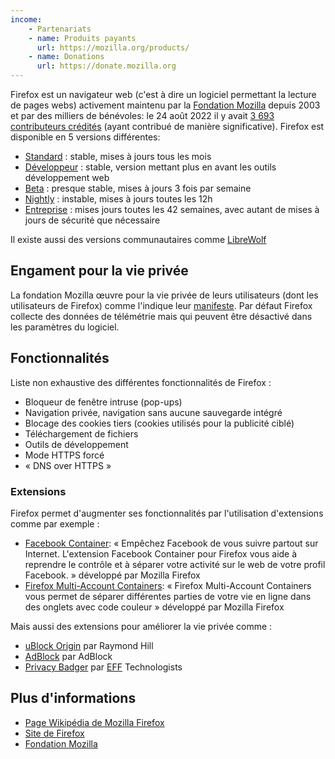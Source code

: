 ```yaml
---
income:
    - Partenariats
    - name: Produits payants
      url: https://mozilla.org/products/
    - name: Donations
      url: https://donate.mozilla.org
---
```


Firefox est un <span class="">navigateur web</span> (c'est à dire un logiciel permettant la lecture de pages webs) activement maintenu par la [Fondation Mozilla](https://mozilla.org/) depuis 2003 et par des milliers de bénévoles: le 24 août 2022 il y avait [3 693 contributeurs crédités](https://www.mozilla.org/credits/) (ayant contribué de manière significative). Firefox est disponible en 5 versions différentes:

-   [Standard](https://www.mozilla.org/fr/firefox/new/) : stable, mises à jours tous les mois
-   [Développeur](https://www.mozilla.org/fr/firefox/developer/) : stable, version mettant plus en avant les outils développement web
-   [Beta](https://www.mozilla.org/fr/firefox/channel/desktop/#beta) : presque stable, mises à jours 3 fois par semaine
-   [Nightly](https://www.mozilla.org/fr/firefox/channel/desktop/#nightly) : instable, mises à jours toutes les 12h
-   [Entreprise](https://www.mozilla.org/fr/firefox/enterprise/) : mises jours toutes les 42 semaines, avec autant de mises à jours de sécurité que nécessaire

Il existe aussi des versions communautaires comme [LibreWolf](https://librewolf.net/)

## Engament pour la vie privée

La fondation Mozilla œuvre pour la vie privée de leurs utilisateurs (dont les utilisateurs de Firefox) comme l'indique leur [manifeste](https://www.mozilla.org/fr/about/manifesto/). Par défaut Firefox collecte des données de télémétrie mais qui peuvent être désactivé dans les paramètres du logiciel.

## Fonctionnalités

Liste non exhaustive des différentes fonctionnalités de Firefox :

-   Bloqueur de fenêtre intruse (pop-ups)
-   Navigation privée, navigation sans aucune sauvegarde intégré
-   Blocage des cookies tiers (cookies utilisés pour la publicité ciblé)
-   Téléchargement de fichiers
-   Outils de développement
-   Mode HTTPS forcé
-   « DNS over HTTPS »

### Extensions

Firefox permet d'augmenter ses fonctionnalités par l'utilisation d'extensions comme par exemple :

-   [Facebook Container](https://addons.mozilla.org/fr/firefox/addon/facebook-container/): « Empêchez Facebook de vous suivre partout sur Internet. L'extension Facebook Container pour Firefox vous aide à reprendre le contrôle et à séparer votre activité sur le web de votre profil Facebook. » développé par Mozilla Firefox
-   [Firefox Multi-Account Containers](https://addons.mozilla.org/fr/firefox/addon/multi-account-containers/): « Firefox Multi-Account Containers vous permet de séparer différentes parties de votre vie en ligne dans des onglets avec code couleur » développé par Mozilla Firefox

Mais aussi des extensions pour améliorer la vie privée comme :

-   [uBlock Origin](https://addons.mozilla.org/fr/firefox/addon/ublock-origin/) par Raymond Hill
-   [AdBlock](https://addons.mozilla.org/fr/firefox/addon/adblock-for-firefox/) par AdBlock
-   [Privacy Badger](https://addons.mozilla.org/fr/firefox/addon/privacy-badger17/) par [EFF](https://www.eff.org) Technologists

## Plus d'informations

-   [Page Wikipédia de Mozilla Firefox](https://fr.wikipedia.org/wiki/Mozilla_Firefox)
-   [Site de Firefox](https://www.mozilla.org/fr/firefox/new)
-   [Fondation Mozilla](https://www.mozilla.org/fr)

